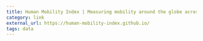```yaml
---
title: Human Mobility Index | Measuring mobility around the globe across time Ömer Özak (c) 2010
category: link
external_url: https://human-mobility-index.github.io/
tags: data
---
```


